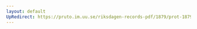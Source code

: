 ```yaml
---
layout: default
UpRedirect: https://pruto.im.uu.se/riksdagen-records-pdf/1879/prot-1879--ak--041/prot-1879--ak--041_039.pdf
---
```

